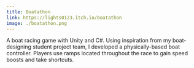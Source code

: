 ```yaml
---
title: Boatathon
link: https://lights0123.itch.io/boatathon
image: ./boatathon.png
---
```

A boat racing game with Unity and C#. Using inspiration from my boat-designing student project team, I developed a physically-based boat controller. Players use ramps located throughout the race to gain speed boosts and take shortcuts.
